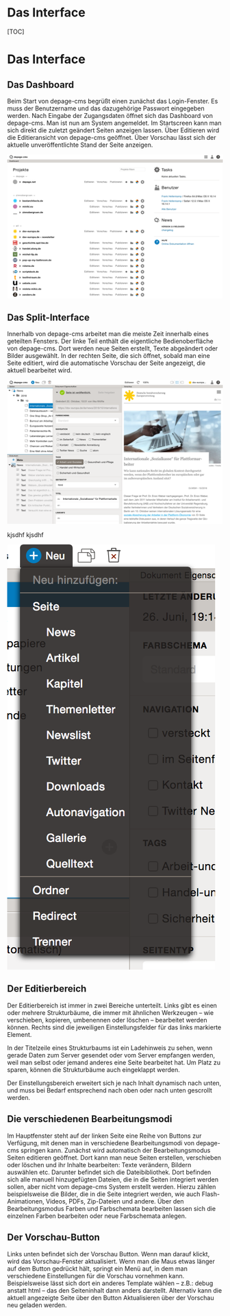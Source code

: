 Das Interface
=============

[TOC]

Das Interface
=============

Das Dashboard
-------------

Beim Start von depage-cms begrüßt einen zunächst das Login-Fenster. Es muss der Benutzername und das dazugehörige Passwort eingegeben werden. Nach Eingabe der Zugangsdaten öffnet sich das Dashboard von depage-cms. Man ist nun am System angemeldet.
Im Startscreen kann man sich direkt die zuletzt geändert Seiten anzeigen lassen. Über Editieren wird die Editieransicht von depage-cms geöffnet. Über Vorschau lässt sich der aktuelle unveröffentlichte Stand der Seite anzeigen.

![Dashboard](images/dashboard.png "Das Dashboard mit der Übersicht der Projekte")

Das Split-Interface
-------------------

Innerhalb von depage-cms arbeitet man die meiste Zeit innerhalb eines geteilten Fensters. Der linke Teil enthält die eigentliche Bedienoberfläche von depage-cms. Dort werden neue Seiten erstellt, Texte abgeändert oder Bilder ausgewählt. In der rechten Seite, die sich öffnet, sobald man eine Seite editiert, wird die automatische Vorschau der Seite angezeigt, die aktuell bearbeitet wird.

![Das Split Interface](images/split-interface.png "Das Split-Interface")

kjsdhf kjsdhf

![Caption Das Split Interface](images/menu-new.png "Das Menu zum Erstellen neuer Elemente")


Der Editierbereich
------------------

Der Editierbereich ist immer in zwei Bereiche unterteilt. Links gibt es einen oder mehrere Strukturbäume, die immer mit ähnlichen Werkzeugen – wie verschieben, kopieren, umbenennen oder löschen – bearbeitet werden können. Rechts sind die jeweiligen Einstellungsfelder für das links markierte Element.

In der Titelzeile eines Strukturbaums ist ein Ladehinweis zu sehen, wenn gerade Daten zum
Server gesendet oder vom Server empfangen werden, weil man selbst oder jemand anderes eine Seite bearbeitet hat. Um Platz zu sparen, können die Strukturbäume auch eingeklappt werden.

Der Einstellungsbereich erweitert sich je nach Inhalt dynamisch nach unten, und muss bei Bedarf entsprechend nach oben oder nach unten gescrollt werden.

Die verschiedenen Bearbeitungsmodi
----------------------------------

Im Hauptfenster steht auf der linken Seite eine Reihe von Buttons zur Verfügung, mit denen man in verschiedene Bearbeitungsmodi von depage-cms springen kann.
Zunächst wird automatisch der Bearbeitungsmodus Seiten editieren geöffnet. Dort kann man neue Seiten erstellen, verschieben oder löschen und ihr Inhalte bearbeiten: Texte verändern, Bildern auswählen etc.
Darunter befindet sich die Dateibibliothek. Dort befinden sich alle manuell hinzugefügten Dateien, die in die Seiten integriert werden sollen, aber nicht vom depage-cms System erstellt werden. Hierzu zählen beispielsweise die Bilder, die in die Seite integriert werden, wie auch Flash-Animationen, Videos, PDFs, Zip-Dateien und andere.
Über den Bearbeitungsmodus Farben und Farbschemata bearbeiten lassen sich die einzelnen Farben bearbeiten oder neue Farbschemata anlegen.

Der Vorschau-Button
-------------------

Links unten befindet sich der Vorschau Button. Wenn man darauf klickt, wird das Vorschau-Fenster aktualisiert.
Wenn man die Maus etwas länger auf dem Button gedrückt hält, springt ein Menü auf, in dem man verschiedene Einstellungen für die Vorschau vornehmen kann.
Beispielsweise lässt sich dort ein anderes Template wählen – z.B.: debug anstatt html – das den Seiteninhalt dann anders darstellt.
Alternativ kann die aktuell angezeigte Seite über den Button Aktualisieren über der Vorschau neu geladen werden.

